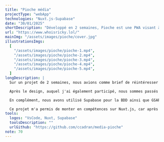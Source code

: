 ```yaml
---
title: "Pioche média"
projectType: "webApp"
technologies: "Nuxt.js-Supabase"
date: "30/01/2025"
shortDescription: "Développé en 2 semaines, Pioche est une PWA visant à reconnecter les jeunes à l'actualité grâce à un système de swipe intuitif. J'ai participé au design et développé l'application avec Nuxt.js et Supabase."
url: "https://www.whoisricky.lol/"
mainImg: "/assets/images/pioche/cover.jpg"
illustrationsImgs:
  [
    "/assets/images/pioche/pioche-1.mp4",
    "/assets/images/pioche/pioche-2.mp4",
    "/assets/images/pioche/pioche-3.mp4",
    "/assets/images/pioche/pioche-4.mp4",
    "/assets/images/pioche/pioche-5.mp4",
  ]
longDescription: |
  Sur un projet de 2 semaines, nous avions comme brief de réintéresser les jeunes à l'actualité. Nous sommes donc partis sur l'idée de créer une PWA dans laquelle les utilisateurs peuvent choisir, avec une fonctionnalité de swipe, les actualités qu'ils liront ou non.

  Après le design, auquel j'ai également participé, nous sommes passés au développement. Nous avons choisi Nuxt.js, notamment pour sa gestion des Stores, qui permet de manipuler des données globalement sans avoir à les passer en props des composants.

  En complément, nous avons utilisé Supabase pour la BDD ainsi que GSAP pour les animations complexes.

  Ce projet m'a permis de monter en compétences sur Nuxt.js, car après l'avoir utilisé en entreprise, c'était la première fois que je l'exploitais du début à la fin d'un projet, ce qui m'a permis de découvrir de nombreuses fonctionnalités.
tools:
  logos: "VsCode, Nuxt, Supabase"
  toolsDescription: ""
  urlGithub: "https://github.com/ccadran/media-pioche"
note: 70
---
```

